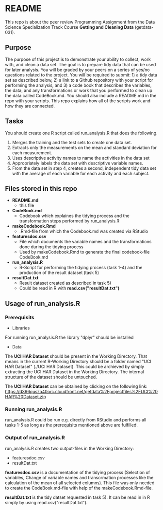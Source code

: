 README
======

This repo is about the peer review Programming Assignment from the Data
Science Specialization Track Course **Getting and Cleaning Data**
(getdata-031).

Purpose
-------

The purpose of this project is to demonstrate your ability to collect,
work with, and clean a data set. The goal is to prepare tidy data that
can be used for later analysis. You will be graded by your peers on a
series of yes/no questions related to the project. You will be required
to submit: 1) a tidy data set as described below, 2) a link to a Github
repository with your script for performing the analysis, and 3) a code
book that describes the variables, the data, and any transformations or
work that you performed to clean up the data called CodeBook.md. You
should also include a README.md in the repo with your scripts. This repo
explains how all of the scripts work and how they are connected.

Tasks
-----

You should create one R script called run\_analysis.R that does the
following.

1.  Merges the training and the test sets to create one data set.
2.  Extracts only the measurements on the mean and standard deviation
    for each measurement.
3.  Uses descriptive activity names to name the activities in the data
    set
4.  Appropriately labels the data set with descriptive variable names.
5.  From the data set in step 4, creates a second, independent tidy data
    set with the average of each variable for each activity and each
    subject.

Files stored in this repo
-------------------------

-   **README.md**
    -   this file
-   **CodeBook.md**
    -   Codebook which explaines the tidying process and the
        transformation steps performed by run\_analysis.R
-   **makeCodebook.Rmd**
    -   .Rmd-file from which the Codebook.md was created via RStudio
-   **featuresdoc.csv**
    -   File which documents the variable names and the transformations
        done during the tidying process
    -   Used by makeCodebook.Rmd to generate the final codebook-file
        CodeBook.md
-   **run\_analysis.R**
    -   R-Script for performing the tidying process (task 1-4) and the
        production of the result dataset (task 5)
-   **resultDat.txt**
    -   Result dataset created as described in task 5)
    -   Could be read in R with **read.csv("resultDat.txt")**

Usage of run\_analysis.R
------------------------

### Prerequisits

-   Libraries

For running run\_analysis.R the library "dplyr" should be installed

-   Data

The **UCI HAR Dataset** should be present in the Working Directory. That
means in the current R-Working Directory should be a folder named "UCI
HAR Dataset" (./UCI HAR Dataset). This could be archieved by simply
extracting the UCI HAR Dataset in the Working Directory. The internal
structure of the dataset should be untouched.

The **UCI HAR Dataset** can be obtained by clicking on the following
link:
<https://d396qusza40orc.cloudfront.net/getdata%2Fprojectfiles%2FUCI%20HAR%20Dataset.zip>

### Running run\_analysis.R

run\_analysis.R could be run e.g. directly from RStudio and performs all
tasks 1-5 as long as the prerequisits mentioned above are fulfilled.

### Output of run\_analysis.R

run\_analysis.R creates two output-files in the Working Directory:

-   featuresdoc.csv
-   resultDat.txt

**featuresdoc.csv** is a documentation of the tidying process (Selection
of variables, Change of variable names and transormation processes like
the calculation of the mean of all selected columns). This file was only
needed to create the CodeBook.md-file with help of the
makeCodebook.Rmd-file.

**resultDat.txt** is the tidy datset requested in task 5). It can be
read in in R simply by using read.csv("resultDat.txt").
